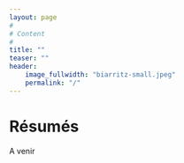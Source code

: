 ```yaml
---
layout: page
#
# Content
#
title: ""
teaser: ""
header:
    image_fullwidth: "biarritz-small.jpeg"
    permalink: "/"
---
```


# Résumés

A venir